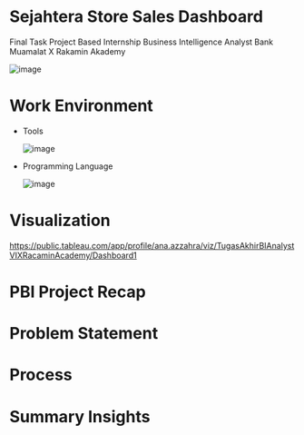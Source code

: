 # Sejahtera Store Sales Dashboard
Final Task Project Based Internship Business Intelligence Analyst Bank Muamalat X Rakamin Akademy

![image](https://github.com/user-attachments/assets/3b9d94ef-1780-4926-b045-2b039014b2b4)

# Work Environment
* Tools

  ![image](https://github.com/user-attachments/assets/8c703d99-3040-436b-96d9-b292acbedd63)

* Programming Language

  ![image](https://github.com/user-attachments/assets/09a7df79-40b0-478c-b715-9d2f5adbf267)

# Visualization

https://public.tableau.com/app/profile/ana.azzahra/viz/TugasAkhirBIAnalystVIXRacaminAcademy/Dashboard1

# PBI Project Recap

# Problem Statement

# Process

# Summary Insights
